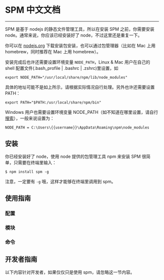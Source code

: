 # SPM 中文文档

-----------

SPM 是基于 nodejs 的静态文件管理工具，所以在安装 SPM 之前，你需要安装 node。通常来说，你应该已经安装好了 node，不过这里还是重复一下。

你可以在 [nodejs.org](http://nodejs.org/) 下载安装包安装，也可以通过包管理器（比如在 Mac 上用 homebrew，同时推荐在 Mac 上用 homebrew）。

安装完成后也许还需要设置环境变量 `NODE_PATH`，Linux & Mac 用户在自己的 shell 配置文件(.bash_profile | .bashrc | .zshrc)里设置，如

```
export NODE_PATH="/usr/local/share/npm/lib/node_modules"
```

具体的地址可能不是如上所示，请根据实际情况自行处理。另外也许还需要设置 PATH：

```
export PATH="$PATH:/usr/local/share/npm/bin"
```

Windows 用户也需要设置环境变量 NODE_PATH（如不知道在哪里设置，请自行[搜索](https://www.google.com/search?q=windows+%E8%AE%BE%E7%BD%AE%E7%8E%AF%E5%A2%83%E5%8F%98%E9%87%8F)），一般来说设置为：

```
NODE_PATH = C:\Users\{{username}}\AppData\Roaming\npm\node_modules
```


## 安装

你已经安装好了 node，使用 node 提供的包管理工具 npm 来安装 SPM 很简单，只需要在终端里输入：

```
$ npm install spm -g
```

注意，一定要有 ``-g`` 哦，这样才能够在终端里调用到 spm。


## 使用指南

### 配置

### 模块

### 命令

## 开发者指南

以下内容针对开发者，如果仅仅只是使用 spm，请忽略这一节内容。
